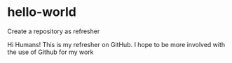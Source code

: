 # hello-world
Create a repository as refresher

Hi Humans! This is my refresher on GitHub. I hope to be more involved with the use of Github for my work
